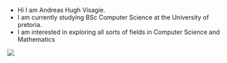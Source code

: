 - Hi I am Andreas Hugh Visagie.
- I am currently studying BSc Computer Science at the University of pretoria.
- I am interested in exploring all sorts of fields in Computer Science and Mathematics

<img src="https://github-readme-stats.vercel.app/api?username=PurpleAxe&&show_icons=true&title_color=ffffff&icon_color=bb2acf&text_color=daf7dc&bg_color=151515">
